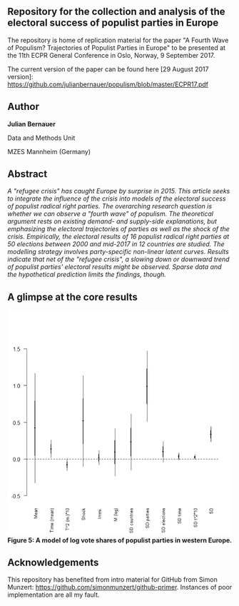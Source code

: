 ## Repository for the collection and analysis of the electoral success of populist parties in Europe 

The repository is home of replication material for the paper "A Fourth Wave of Populism? Trajectories of Populist Parties in Europe" to be presented at the 11th ECPR General Conference in Oslo, Norway, 9 September 2017.

The current version of the paper can be found here [29 August 2017 version]: https://github.com/julianbernauer/populism/blob/master/ECPR17.pdf

## Author
**Julian Bernauer**

Data and Methods Unit 

MZES Mannheim (Germany) 

## Abstract
*A "refugee crisis" has caught Europe by surprise in 2015. This article seeks to integrate the influence of the crisis into models of the electoral success of populist radical right parties. The overarching research question is whether we can observe a "fourth wave" of populism. The theoretical argument rests on existing demand- and supply-side explanations, but emphasizing the electoral trajectories of parties as well as the shock of the crisis. Empirically, the electoral results of 16 populist radical right parties at 50 elections between 2000 and mid-2017 in 12 countries are studied. The modelling strategy involves party-specific non-linear latent curves. Results indicate that net of the "refugee crisis", a slowing down or downward trend of populist parties' electoral results might be observed. Sparse data and the hypothetical prediction limits the findings, though.*   

## A glimpse at the core results
![Model of electoral success of populist parties](figures/Fig5.jpeg)
**Figure 5: A model of log vote shares of populist parties in western Europe.**

## Acknowledgements
This repository has benefited from intro material for GitHub from Simon Munzert:
https://github.com/simonmunzert/github-primer. Instances of poor implementation are all my fault. 
